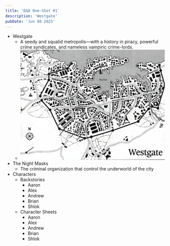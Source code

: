 ```yaml
---
title: 'D&D One-Shot #1'
description: 'Westgate'
pubDate: 'Jun 08 2025'
---
```


- Westgate
	- A seedy and squalid metropolis—with a history in piracy, powerful crime syndicates, and nameless vampiric crime-lords.
	- ![alt text](../../assets/Westgate-Map.webp)
- The Night Masks
	- The criminal organization that control the underworld of the city
- Characters
	- Backstories
		- Aaron
		- Alex
		- Andrew
		- Brian
		- Shlok 
	- Character Sheets
		- Aaron
		- Alex
		- Andrew
		- Brian
		- Shlok 
